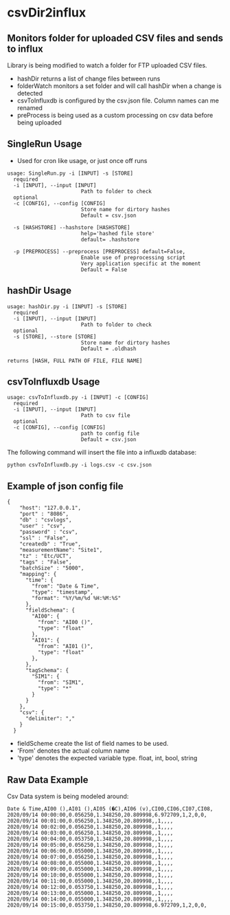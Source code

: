 # csvDir2influx
## Monitors folder for uploaded CSV files and sends to influx
Library is being modified to watch a folder for FTP uploaded CSV files.

* hashDir returns a list of change files between runs
* folderWatch monitors a set folder and will call hashDir when a change is detected
* csvToInfluxdb is configured by the csv.json file. Column names can me renamed
* preProcess is being used as a custom processing on csv data before being uploaded

## SingleRun Usage

* Used for cron like usage, or just once off runs

```
usage: SingleRun.py -i [INPUT] -s [STORE]
  required
  -i [INPUT], --input [INPUT]
                        Path to folder to check
  optional                      
  -c [CONFIG], --config [CONFIG]
                        Store name for dirtory hashes
                        Default = csv.json

  -s [HASHSTORE] --hashstore [HASHSTORE]  
                        help='hashed file store'
                        default= .hashstore

  -p [PREPROCESS] --preprocess [PREPROCESS] default=False,
                        Enable use of preprocessing script
                        Very application specific at the moment
                        Default = False
```

## hashDir Usage

```
usage: hashDir.py -i [INPUT] -s [STORE]
  required
  -i [INPUT], --input [INPUT]
                        Path to folder to check
  optional                      
  -s [STORE], --store [STORE]
                        Store name for dirtory hashes
                        Default = .oldhash

returns [HASH, FULL PATH OF FILE, FILE NAME]

```

## csvToInfluxdb Usage

```
usage: csvToInfluxdb.py -i [INPUT] -c [CONFIG]
  required
  -i [INPUT], --input [INPUT]
                        Path to csv file 
  optional
  -c [CONFIG], --config [CONFIG]
                        path to config file
                        Default = csv.json
```
The following command will insert the file into a influxdb database:

```python csvToInfluxdb.py -i logs.csv -c csv.json```

## Example of json config file

```
{
    "host": "127.0.0.1",
    "port" : "8086",
    "db" : "csvlogs",
    "user" : "csv",
    "password" : "csv",
    "ssl" : "False",
    "createdb" : "True",
    "measurementName": "Site1",
    "tz" : "Etc/UCT",
    "tags" : "False",
    "batchSize" : "5000",
    "mapping": {
      "time": {
        "from": "Date & Time",
        "type": "timestamp",
        "format": "%Y/%m/%d %H:%M:%S"
      },
      "fieldSchema": {
        "AI00": {
          "from": "AI00 ()",
          "type": "float"
        },
        "AI01": {
          "from": "AI01 ()",
          "type": "float"
        },
      },
      "tagSchema": {
        "SIM1": {
          "from": "SIM1",
          "type": "*"
        }
      }
    },
    "csv": {
      "delimiter": ","
    }
  }

```

* fieldScheme create the list of field names to be used. 
* 'From' denotes the actual column name 
* 'type' denotes the expected variable type. float, int, bool, string 


## Raw Data Example

Csv Data system is being modeled around:
```
Date & Time,AI00 (),AI01 (),AI05 (�C),AI06 (v),CI00,CI06,CI07,CI08,
2020/09/14 00:00:00,0.056250,1.348250,20.809998,6.972709,1,2,0,0,
2020/09/14 00:01:00,0.056250,1.348250,20.809998,,1,,,,
2020/09/14 00:02:00,0.056250,1.348250,20.809998,,1,,,,
2020/09/14 00:03:00,0.056250,1.348250,20.809998,,1,,,,
2020/09/14 00:04:00,0.053750,1.348250,20.809998,,1,,,,
2020/09/14 00:05:00,0.056250,1.348250,20.809998,,1,,,,
2020/09/14 00:06:00,0.055000,1.348250,20.809998,,1,,,,
2020/09/14 00:07:00,0.056250,1.348250,20.809998,,1,,,,
2020/09/14 00:08:00,0.055000,1.348250,20.809998,,1,,,,
2020/09/14 00:09:00,0.055000,1.348250,20.809998,,1,,,,
2020/09/14 00:10:00,0.055000,1.348250,20.809998,,1,,,,
2020/09/14 00:11:00,0.055000,1.348250,20.809998,,1,,,,
2020/09/14 00:12:00,0.053750,1.348250,20.809998,,1,,,,
2020/09/14 00:13:00,0.055000,1.348250,20.809998,,1,,,,
2020/09/14 00:14:00,0.055000,1.348250,20.809998,,1,,,,
2020/09/14 00:15:00,0.053750,1.348250,20.809998,6.972709,1,2,0,0,
```


